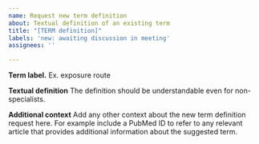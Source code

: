 ```yaml
---
name: Request new term definition
about: Textual definition of an existing term
title: "[TERM definition]"
labels: 'new: awaiting discussion in meeting'
assignees: ''

---
```


**Term label.**
Ex. exposure route

**Textual definition**
The definition should be understandable even for non-specialists. 

**Additional context**
Add any other context about the new term definition request here. For example include a PubMed ID to refer to any relevant article that provides additional information about the suggested term.

